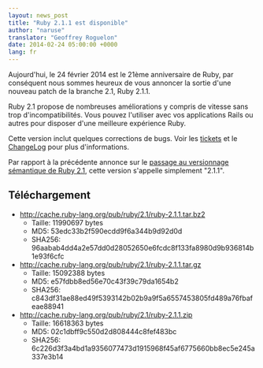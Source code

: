```yaml
---
layout: news_post
title: "Ruby 2.1.1 est disponible"
author: "naruse"
translator: "Geoffrey Roguelon"
date: 2014-02-24 05:00:00 +0000
lang: fr
---
```


Aujourd'hui, le 24 février 2014 est le 21ème anniversaire de Ruby, par conséquent
nous sommes heureux de vous annoncer la sortie d'une nouveau patch de la branche
2.1, Ruby 2.1.1.

Ruby 2.1 propose de nombreuses améliorations y compris de vitesse sans trop
d'incompatibilités. Vous pouvez l'utiliser avec vos applications Rails ou autres
pour disposer d'une meilleure expérience Ruby.

Cette version inclut quelques corrections de bugs.
Voir les [tickets](https://bugs.ruby-lang.org/projects/ruby-21/issues?set_filter=1&amp;status_id=5)
et le [ChangeLog](http://svn.ruby-lang.org/repos/ruby/tags/v2_1_1/ChangeLog) pour plus d'informations.

Par rapport à la précédente annonce sur le [passage au versionnage sémantique de Ruby 2.1](https://www.ruby-lang.org/fr/news/2013/12/21/semantic-versioning-after-2-1-0/),
cette version s'appelle simplement "2.1.1".

## Téléchargement

* <http://cache.ruby-lang.org/pub/ruby/2.1/ruby-2.1.1.tar.bz2>
  * Taille: 11990697 bytes
  * MD5:    53edc33b2f590ecdd9f6a344b9d92d0d
  * SHA256: 96aabab4dd4a2e57dd0d28052650e6fcdc8f133fa8980d9b936814b1e93f6cfc
* <http://cache.ruby-lang.org/pub/ruby/2.1/ruby-2.1.1.tar.gz>
  * Taille: 15092388 bytes
  * MD5:    e57fdbb8ed56e70c43f39c79da1654b2
  * SHA256: c843df31ae88ed49f5393142b02b9a9f5a6557453805fd489a76fbafeae88941
* <http://cache.ruby-lang.org/pub/ruby/2.1/ruby-2.1.1.zip>
  * Taille: 16618363 bytes
  * MD5:    02c1dbff9c550d2d808444c8fef483bc
  * SHA256: 6c226d3f3a4bd1a9356077473d1915968f45af6775660bb8ec5e245a337e3b14
